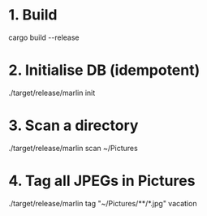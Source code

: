 # 1. Build
cargo build --release

# 2. Initialise DB (idempotent)
./target/release/marlin init

# 3. Scan a directory
./target/release/marlin scan ~/Pictures

# 4. Tag all JPEGs in Pictures
./target/release/marlin tag "~/Pictures/**/*.jpg" vacation
